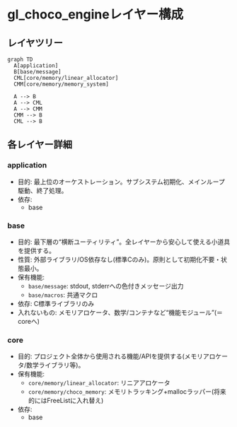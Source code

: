 # gl_choco_engineレイヤー構成

## レイヤツリー

```mermaid
graph TD
  A[application]
  B[base/message]
  CML[core/memory/linear_allocator]
  CMM[core/memory/memory_system]

  A --> B
  A --> CML
  A --> CMM
  CMM --> B
  CML --> B
```

## 各レイヤー詳細

### application

- 目的: 最上位のオーケストレーション。サブシステム初期化、メインループ駆動、終了処理。
- 依存:
  - base

### base

- 目的: 最下層の“横断ユーティリティ”。全レイヤーから安心して使える小道具を提供する。
- 性質: 外部ライブラリ/OS依存なし(標準Cのみ)。原則として初期化不要・状態最小。
- 保有機能:
  - `base/message`: stdout, stderrへの色付きメッセージ出力
  - `base/macros`: 共通マクロ
- 依存: C標準ライブラリのみ
- 入れないもの: メモリアロケータ、数学/コンテナなど“機能モジュール”(＝coreへ)

### core

- 目的: プロジェクト全体から使用される機能/APIを提供する(メモリアロケータ/数学ライブラリ等)。
- 保有機能:
  - `core/memory/linear_allocator`: リニアアロケータ
  - `core/memory/choco_memory`: メモリトラッキング+mallocラッパー(将来的にはFreeListに入れ替え)
- 依存:
  - base
